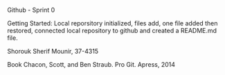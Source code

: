 Github - Sprint 0 

Getting Started: 
Local reporsitory initialized, files add, one file added then restored, connected local repository to github and created a README.md file.

Shorouk Sherif Mounir, 37-4315

Book Chacon, Scott, and Ben Straub. Pro Git. Apress, 2014